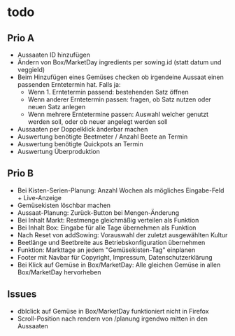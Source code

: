 # todo

## Prio A

- Aussaaten ID hinzufügen
- Ändern von Box/MarketDay ingredients per sowing.id (statt datum und veggieId)
- Beim Hinzufügen eines Gemüses checken ob irgendeine Aussaat einen passenden Erntetermin hat. Falls ja:
  - Wenn 1. Erntetermin passend: bestehenden Satz öffnen
  - Wenn anderer Erntetermin passen: fragen, ob Satz nutzen oder neuen Satz anlegen
  - Wenn mehrere Erntetermine passen: Auswahl welcher genutzt werden soll, oder ob neuer angelegt werden soll
- Aussaaten per Doppelklick änderbar machen
- Auswertung benötigte Beetmeter / Anzahl Beete an Termin
- Auswertung benötigte Quickpots an Termin
- Auswertung Überproduktion

## Prio B

- Bei Kisten-Serien-Planung: Anzahl Wochen als mögliches Eingabe-Feld + Live-Anzeige
- Gemüsekisten löschbar machen
- Aussaat-Planung: Zurück-Button bei Mengen-Änderung
- Bei Inhalt Markt: Restmenge gleichmäßig verteilen als Funktion
- Bei Inhalt Box: Eingabe für alle Tage übernehmen als Funktion
- Nach Reset von addSowing: Vorauswahl der zuletzt ausgewählten Kultur
- Beetlänge und Beetbreite aus Betriebskonfiguration übernehmen
- Funktion: Markttage an jedem "Gemüsekisten-Tag" einplanen
- Footer mit Navbar für Copyright, Impressum, Datenschutzerklärung
- Bei Klick auf Gemüse in Box/MarketDay: Alle gleichen Gemüse in allen Box/MarketDay hervorheben

## Issues

- dblclick auf Gemüse in Box/MarketDay funktioniert nicht in Firefox
- Scroll-Position nach rendern von /planung irgendwo mitten in den Aussaaten
